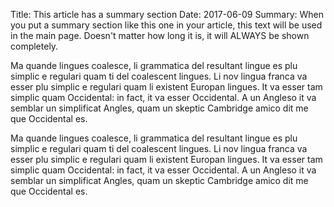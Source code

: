 Title: This article has a summary section
Date: 2017-06-09
Summary: When you put a summary section like this one in your article, this text will be used in the main page. Doesn't matter how long it is, it will ALWAYS be shown completely.

Ma quande lingues coalesce, li grammatica del resultant lingue es plu simplic e regulari quam ti del coalescent lingues. Li nov lingua franca va esser plu simplic e regulari quam li existent Europan lingues. It va esser tam simplic quam Occidental: in fact, it va esser Occidental. A un Angleso it va semblar un simplificat Angles, quam un skeptic Cambridge amico dit me que Occidental es.

Ma quande lingues coalesce, li grammatica del resultant lingue es plu simplic e regulari quam ti del coalescent lingues. Li nov lingua franca va esser plu simplic e regulari quam li existent Europan lingues. It va esser tam simplic quam Occidental: in fact, it va esser Occidental. A un Angleso it va semblar un simplificat Angles, quam un skeptic Cambridge amico dit me que Occidental es.
